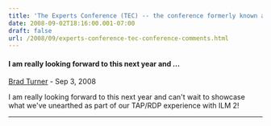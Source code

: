 ```yaml
---
title: 'The Experts Conference (TEC) -- the conference formerly known as DEC (Directory Experts Conference)'
date: 2008-09-02T18:16:00.001-07:00
draft: false
url: /2008/09/experts-conference-tec-conference-comments.html
---
```


#### I am really looking forward to this next year and ...
[Brad Turner](https://www.blogger.com/profile/13950085747222995199 "noreply@blogger.com") - <time datetime="2008-09-17T19:10:00.000-07:00">Sep 3, 2008</time>

I am really looking forward to this next year and can't wait to showcase what we've unearthed as part of our TAP/RDP experience with ILM 2!
<hr />
